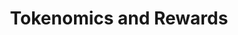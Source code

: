 ---
title: Tokenomics and Rewards
description: Application layer nodes are one of the most-needed commodities in Web3.
image: img/thumbnail.png
sidebar_label: Tokenomics and Rewards
---